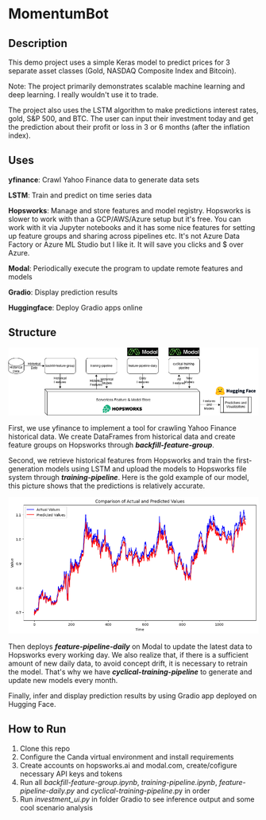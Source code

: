 # MomentumBot

## Description

This demo project uses a simple Keras model to predict prices for 3 separate asset classes (Gold, NASDAQ Composite Index and Bitcoin). 

Note: The project primarily demonstrates scalable machine learning and deep learning. I really wouldn't use it to trade. 

The project also uses the LSTM algorithm to make predictions interest rates, gold, S&P 500, and BTC. The user can input their investment today and get the prediction about their profit or loss in 3 or 6 months (after the inflation index).

## Uses

**yfinance**: Crawl Yahoo Finance data to generate data sets

**LSTM**: Train and predict on time series data

**Hopsworks**: Manage and store features and model registry. Hopsworks is slower to work with than a GCP/AWS/Azure setup but it's free. You can work with it via Jupyter notebooks and it has some nice features for setting up feature groups and sharing across pipelines etc. It's not Azure Data Factory or Azure ML Studio but I like it. It will save you clicks and $ over Azure.

**Modal**: Periodically execute the program to update remote features and models

**Gradio**: Display prediction results

**Huggingface**: Deploy Gradio apps online

## Structure
![structure](README.assets/structure-1705018458168.png)

First, we use yfinance to implement a tool for crawling Yahoo Finance historical data. We create DataFrames from historical data and create feature groups on Hopsworks through ***backfill-feature-group***.

Second, we retrieve historical features from Hopsworks and train the first-generation models using LSTM and upload the models to Hopsworks file system through ***training-pipeline***. Here is the gold example of our model, this picture shows that the predictions is relatively accurate.

![output](README.assets/output.png)

Then deploys ***feature-pipeline-daily*** on Modal to update the latest data to Hopsworks every working day. We also realize that, if there is a sufficient amount of new daily data, to avoid concept drift, it is necessary to retrain the model. That's why we have ***cyclical-training-pipeline*** to generate and update new models every month.

Finally, infer and display prediction results by using Gradio app deployed on Hugging Face.

## How to Run

1. Clone this repo
2. Configure the Canda virtual environment and install requirements
3. Create accounts on hopsworks.ai and modal.com, create/cofigure necessary API keys and tokens
4. Run all *backfill-feature-group.ipynb*, *training-pipeline.ipynb*, *feature-pipeline-daily.py* and *cyclical-training-pipeline*.py in order
5. Run *investment_ui.py* in folder Gradio to see inference output and some cool scenario analysis
